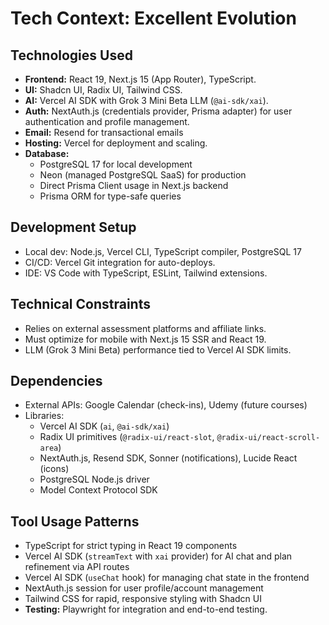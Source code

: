 # Tech Context: Excellent Evolution

## Technologies Used
- **Frontend:** React 19, Next.js 15 (App Router), TypeScript.
- **UI:** Shadcn UI, Radix UI, Tailwind CSS.
- **AI:** Vercel AI SDK with Grok 3 Mini Beta LLM (`@ai-sdk/xai`).
- **Auth:** NextAuth.js (credentials provider, Prisma adapter) for user authentication and profile management.
- **Email:** Resend for transactional emails
- **Hosting:** Vercel for deployment and scaling.
- **Database:**
  - PostgreSQL 17 for local development
  - Neon (managed PostgreSQL SaaS) for production
  - Direct Prisma Client usage in Next.js backend
  - Prisma ORM for type-safe queries

## Development Setup
- Local dev: Node.js, Vercel CLI, TypeScript compiler, PostgreSQL 17
- CI/CD: Vercel Git integration for auto-deploys.
- IDE: VS Code with TypeScript, ESLint, Tailwind extensions.

## Technical Constraints
- Relies on external assessment platforms and affiliate links.
- Must optimize for mobile with Next.js 15 SSR and React 19.
- LLM (Grok 3 Mini Beta) performance tied to Vercel AI SDK limits.

## Dependencies
- External APIs: Google Calendar (check-ins), Udemy (future courses)
- Libraries:
  - Vercel AI SDK (`ai`, `@ai-sdk/xai`)
  - Radix UI primitives (`@radix-ui/react-slot`, `@radix-ui/react-scroll-area`)
  - NextAuth.js, Resend SDK, Sonner (notifications), Lucide React (icons)
  - PostgreSQL Node.js driver
  - Model Context Protocol SDK

## Tool Usage Patterns
- TypeScript for strict typing in React 19 components
- Vercel AI SDK (`streamText` with `xai` provider) for AI chat and plan refinement via API routes
- Vercel AI SDK (`useChat` hook) for managing chat state in the frontend
- NextAuth.js session for user profile/account management
- Tailwind CSS for rapid, responsive styling with Shadcn UI
- **Testing:** Playwright for integration and end-to-end testing.